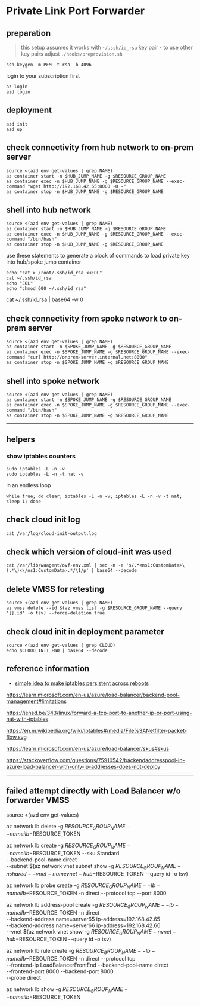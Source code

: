 # Private Link Port Forwarder

## preparation

> this setup assumes it works with `~/.ssh/id_rsa` key pair - to use other key pairs adjust `./hooks/preprovision.sh`

```shell
ssh-keygen -m PEM -t rsa -b 4096
```

login to your subscription first

```shell
az login
azd login
```

## deployment

```shell
azd init
azd up
```

## check connectivity from hub network to on-prem server

```shell
source <(azd env get-values | grep NAME)
az container start -n $HUB_JUMP_NAME -g $RESOURCE_GROUP_NAME
az container exec -n $HUB_JUMP_NAME -g $RESOURCE_GROUP_NAME --exec-command "wget http://192.168.42.65:8000 -O -"
az container stop -n $HUB_JUMP_NAME -g $RESOURCE_GROUP_NAME
```

## shell into hub network

```shell
source <(azd env get-values | grep NAME)
az container start -n $HUB_JUMP_NAME -g $RESOURCE_GROUP_NAME
az container exec -n $HUB_JUMP_NAME -g $RESOURCE_GROUP_NAME --exec-command "/bin/bash"
az container stop -n $HUB_JUMP_NAME -g $RESOURCE_GROUP_NAME
```

use these statements to generate a block of commands to load private key into hub/spoke jump container

```shell
echo "cat > /root/.ssh/id_rsa <<EOL"
cat ~/.ssh/id_rsa
echo "EOL"
echo "chmod 600 ~/.ssh/id_rsa"
```

cat ~/.ssh/id_rsa | base64 -w 0

## check connectivity from spoke network to on-prem server

```shell
source <(azd env get-values | grep NAME)
az container start -n $SPOKE_JUMP_NAME -g $RESOURCE_GROUP_NAME
az container exec -n $SPOKE_JUMP_NAME -g $RESOURCE_GROUP_NAME --exec-command "curl http://onprem-server.internal.net:8000"
az container stop -n $SPOKE_JUMP_NAME -g $RESOURCE_GROUP_NAME
```

## shell into spoke network

```shell
source <(azd env get-values | grep NAME)
az container start -n $SPOKE_JUMP_NAME -g $RESOURCE_GROUP_NAME
az container exec -n $SPOKE_JUMP_NAME -g $RESOURCE_GROUP_NAME --exec-command "/bin/bash"
az container stop -n $SPOKE_JUMP_NAME -g $RESOURCE_GROUP_NAME
```

----

## helpers

### show iptables counters

```shell
sudo iptables -L -n -v
sudo iptables -L -n -t nat -v
```

in an endless loop

```shell
while true; do clear; iptables -L -n -v; iptables -L -n -v -t nat; sleep 1; done
```

## check cloud init log

```shell
cat /var/log/cloud-init-output.log
```

## check which version of cloud-init was used

```shell
cat /var/lib/waagent/ovf-env.xml | sed -n -e 's/.*<ns1:CustomData>\(.*\)<\/ns1:CustomData>.*/\1/p' | base64 --decode
```

## delete VMSS for retesting

```shell
source <(azd env get-values | grep NAME)
az vmss delete --id $(az vmss list -g $RESOURCE_GROUP_NAME --query '[].id' -o tsv) --force-deletion true
```

## check cloud init in deployment parameter

```shell
source <(azd env get-values | grep CLOUD)
echo $CLOUD_INIT_FWD | base64 --decode
```

## reference information

- [simple idea to make iptables persistent across reboots](https://dev.to/oryaacov/3-ways-to-make-iptables-persistent-4pp)

<https://learn.microsoft.com/en-us/azure/load-balancer/backend-pool-management#limitations>

<https://jensd.be/343/linux/forward-a-tcp-port-to-another-ip-or-port-using-nat-with-iptables>

<https://en.m.wikipedia.org/wiki/Iptables#/media/File%3ANetfilter-packet-flow.svg>

<https://learn.microsoft.com/en-us/azure/load-balancer/skus#skus>

<https://stackoverflow.com/questions/75910542/backendaddresspool-in-azure-load-balancer-with-only-ip-addresses-does-not-deploy>

----
## failed attempt directly with Load Balancer w/o forwarder VMSS

source <(azd env get-values)

az network lb delete -g $RESOURCE_GROUP_NAME --name ilb-$RESOURCE_TOKEN

az network lb create -g $RESOURCE_GROUP_NAME --name ilb-$RESOURCE_TOKEN --sku Standard \
--backend-pool-name direct \
--subnet $(az network vnet subnet show -g $RESOURCE_GROUP_NAME -n shared --vnet-name vnet-hub-$RESOURCE_TOKEN --query id -o tsv)

az network lb probe create -g $RESOURCE_GROUP_NAME --lb-name ilb-$RESOURCE_TOKEN -n direct --protocol tcp --port 8000

az network lb address-pool create -g $RESOURCE_GROUP_NAME --lb-name ilb-$RESOURCE_TOKEN -n direct \
--backend-address name=server65 ip-address=192.168.42.65 \
--backend-address name=server66 ip-address=192.168.42.66 \
--vnet $(az network vnet show -g $RESOURCE_GROUP_NAME  -n vnet-hub-$RESOURCE_TOKEN --query id -o tsv)

az network lb rule create -g $RESOURCE_GROUP_NAME --lb-name ilb-$RESOURCE_TOKEN -n direct --protocol tcp \
--frontend-ip LoadBalancerFrontEnd --backend-pool-name direct \
--frontend-port 8000 --backend-port 8000 \
--probe direct

az network lb show -g $RESOURCE_GROUP_NAME --name ilb-$RESOURCE_TOKEN
